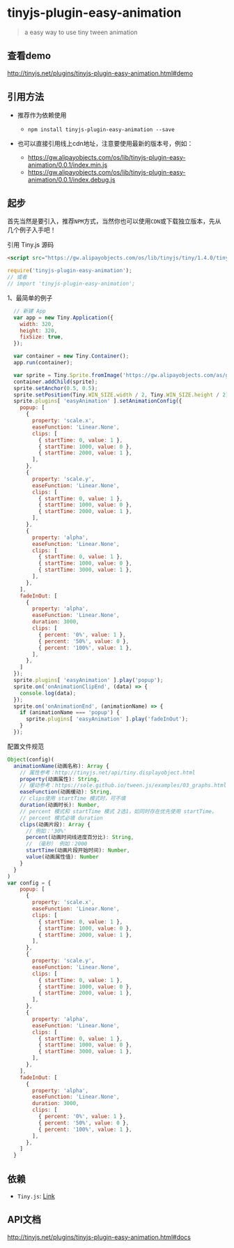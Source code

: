 # tinyjs-plugin-easy-animation

> a easy way to use tiny tween animation

## 查看demo

http://tinyjs.net/plugins/tinyjs-plugin-easy-animation.html#demo

## 引用方法

- 推荐作为依赖使用

  - `npm install tinyjs-plugin-easy-animation --save`

- 也可以直接引用线上cdn地址，注意要使用最新的版本号，例如：

  - https://gw.alipayobjects.com/os/lib/tinyjs-plugin-easy-animation/0.0.1/index.min.js
  - https://gw.alipayobjects.com/os/lib/tinyjs-plugin-easy-animation/0.0.1/index.debug.js

## 起步
首先当然是要引入，推荐`NPM`方式，当然你也可以使用`CDN`或下载独立版本，先从几个例子入手吧！

引用 Tiny.js 源码
``` html
<script src="https://gw.alipayobjects.com/os/lib/tinyjs/tiny/1.4.0/tiny.js"></script>
```
``` js
require('tinyjs-plugin-easy-animation');
// 或者
// import 'tinyjs-plugin-easy-animation';
```
1、最简单的例子
```js
  // 新建 App
  var app = new Tiny.Application({
    width: 320,
    height: 320,
    fixSize: true,
  });

  var container = new Tiny.Container();
  app.run(container);

  var sprite = Tiny.Sprite.fromImage('https://gw.alipayobjects.com/as/g/tiny/resources/1.0.0/images/logo.png');
  container.addChild(sprite);
  sprite.setAnchor(0.5, 0.5);
  sprite.setPosition(Tiny.WIN_SIZE.width / 2, Tiny.WIN_SIZE.height / 2);
  sprite.plugins[ 'easyAnimation' ].setAnimationConfig({
    popup: [
      {
        property: 'scale.x',
        easeFunction: 'Linear.None',
        clips: [
          { startTime: 0, value: 1 },
          { startTime: 1000, value: 0 },
          { startTime: 2000, value: 1 },
        ],
      },
      {
        property: 'scale.y',
        easeFunction: 'Linear.None',
        clips: [
          { startTime: 0, value: 1 },
          { startTime: 1000, value: 0 },
          { startTime: 2000, value: 1 },
        ],
      },
      {
        property: 'alpha',
        easeFunction: 'Linear.None',
        clips: [
          { startTime: 0, value: 1 },
          { startTime: 1000, value: 0 },
          { startTime: 3000, value: 1 },
        ],
      },
    ],
    fadeInOut: [
      {
        property: 'alpha',
        easeFunction: 'Linear.None',
        duration: 3000,
        clips: [
          { percent: '0%', value: 1 },
          { percent: '50%', value: 0 },
          { percent: '100%', value: 1 },
        ],
      },
    ]
  });
  sprite.plugins[ 'easyAnimation' ].play('popup');
  sprite.on('onAnimationClipEnd', (data) => {
    console.log(data);
  });
  sprite.on('onAnimationEnd', (animationName) => {
    if (animationName === 'popup') {
      sprite.plugins[ 'easyAnimation' ].play('fadeInOut');
    }
  });
```
配置文件规范
```js
Object(config)(
  animationName(动画名称): Array {
    // 属性参考：http://tinyjs.net/api/tiny.displayobject.html
    property(动画属性): String,
    // 缓动参考：https://sole.github.io/tween.js/examples/03_graphs.html
    easeFunction(动画缓动): String,
    // clips使用 startTime 模式时，可不填
    duration(动画时长): Number,
    // percent 模式和 startTime 模式 2选1，如同时存在优先使用 startTime。
    // percent 模式必填 duration
    clips(动画片段): Array {
      // 例如：'30%'
      percent(动画时间线进度百分比): String,
      // （毫秒） 例如：2000
      startTime(动画片段开始时间): Number,
      value(动画属性值): Number
    }
  }
)
var config = {
    popup: [
      {
        property: 'scale.x',
        easeFunction: 'Linear.None',
        clips: [
          { startTime: 0, value: 1 },
          { startTime: 1000, value: 0 },
          { startTime: 2000, value: 1 },
        ],
      },
      {
        property: 'scale.y',
        easeFunction: 'Linear.None',
        clips: [
          { startTime: 0, value: 1 },
          { startTime: 1000, value: 0 },
          { startTime: 2000, value: 1 },
        ],
      },
      {
        property: 'alpha',
        easeFunction: 'Linear.None',
        clips: [
          { startTime: 0, value: 1 },
          { startTime: 1000, value: 0 },
          { startTime: 3000, value: 1 },
        ],
      },
    ],
    fadeInOut: [
      {
        property: 'alpha',
        easeFunction: 'Linear.None',
        duration: 3000,
        clips: [
          { percent: '0%', value: 1 },
          { percent: '50%', value: 0 },
          { percent: '100%', value: 1 },
        ],
      },
    ]
  }
```

## 依赖
- `Tiny.js`: [Link](http://tinyjs.net/api)

## API文档

http://tinyjs.net/plugins/tinyjs-plugin-easy-animation.html#docs
